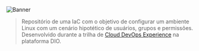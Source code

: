<img src="https://adminscriptbank.files.wordpress.com/2016/09/banner_linux.png" alt="Banner">

<blockquote>
Repositório de uma IaC com o objetivo de configurar um ambiente Linux com um cenário hipotético de usuários, grupos e permissões.
Desenvolvido durante a trilha de <a href="https://web.dio.me/track/cloud-devops-experience-banco-carrefour" target="_blank">Cloud DevOps Experience</a> na plataforma DIO.
</blockquote>
